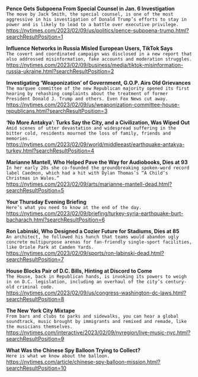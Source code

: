 **Pence Gets Subpoena From Special Counsel in Jan. 6 Investigation**\
`The move by Jack Smith, the special counsel, is one of the most aggressive in his investigation of Donald Trump’s efforts to stay in power and is likely to lead to a battle over executive privilege.`\
https://nytimes.com/2023/02/09/us/politics/pence-subpoena-trump.html?searchResultPosition=1

**Influence Networks in Russia Misled European Users, TikTok Says**\
`The covert and coordinated campaign was disclosed in a new report that also addressed misinformation, fake accounts and moderation struggles.`\
https://nytimes.com/2023/02/09/business/media/tiktok-misinformation-russia-ukraine.html?searchResultPosition=2

**Investigating ‘Weaponization’ of Government, G.O.P. Airs Old Grievances**\
`The marquee committee of the new Republican majority opened its first hearing by rehashing complaints about the treatment of former President Donald J. Trump and others. Even Fox News cut away.`\
https://nytimes.com/2023/02/09/us/weaponization-committee-house-republicans.html?searchResultPosition=3

**‘No More Antakya’: Turks Say the City, and a Civilization, Was Wiped Out**\
`Amid scenes of utter devastation and widespread suffering in the bitter cold, residents mourned the loss of family, friends and memories.`\
https://nytimes.com/2023/02/09/world/middleeast/earthquake-antakya-turkey.html?searchResultPosition=4

**Marianne Mantell, Who Helped Pave the Way for Audiobooks, Dies at 93**\
`In her early 20s she co-founded the groundbreaking spoken-word record label Caedmon, which had a hit with Dylan Thomas’s “A Child’s Christmas in Wales.”`\
https://nytimes.com/2023/02/09/arts/marianne-mantell-dead.html?searchResultPosition=5

**Your Thursday Evening Briefing**\
`Here’s what you need to know at the end of the day.`\
https://nytimes.com/2023/02/09/briefing/turkey-syria-earthquake-burt-bacharach.html?searchResultPosition=6

**Ron Labinski, Who Designed a Cozier Future for Stadiums, Dies at 85**\
`An architect, he followed his hunch that teams would abandon ugly concrete multipurpose arenas for fan-friendly single-sport facilities, like Oriole Park at Camden Yards.`\
https://nytimes.com/2023/02/09/sports/ron-labinski-dead.html?searchResultPosition=7

**House Blocks Pair of D.C. Bills, Hinting at Discord to Come**\
`The House, back in Republican hands, is invoking its powers to weigh in on D.C. legislation, including an overhaul of the city’s century-old criminal code.`\
https://nytimes.com/2023/02/09/us/congress-washington-dc-laws.html?searchResultPosition=8

**The New York City Mixtape**\
`From bars and clubs to parks and sidewalks, you can hear a global soundtrack, music brought by immigrants and remixed and remade, like the musicians themselves.`\
https://nytimes.com/interactive/2023/02/09/nyregion/live-music-nyc.html?searchResultPosition=9

**What Was the Chinese Spy Balloon Trying to Collect?**\
`Here is what we know about the balloon.`\
https://nytimes.com/article/chinese-spy-balloon-mission.html?searchResultPosition=10

